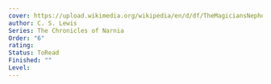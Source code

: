 ```yaml
---
cover: https://upload.wikimedia.org/wikipedia/en/d/df/TheMagiciansNephew%281stEd%29.jpg
author: C. S. Lewis
Series: The Chronicles of Narnia
Order: "6"
rating: 
Status: ToRead
Finished: ""
Level:
---
```









